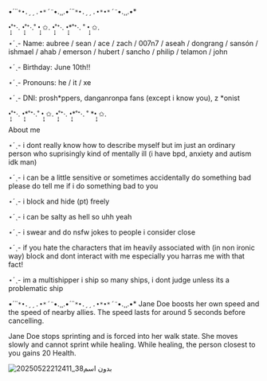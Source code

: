 


•*´¨`*•.¸¸.•*´¨`*•.¸¸.•*´¨`*•.¸¸.•*•*´¨`*•.¸¸.•*

•̩̩͙˚⁺‧. •̩̩͙˚⁺‧.˚ •̩̩͙ ✩. •̩̩͙˚⁺‧. •̩̩͙*˚⁺‧. ˚ •̩̩͙ ✩.

⋆ˊˎ- Name: aubree / sean / ace / zach / 007n7 / aseah / dongrang / sansón / ishmael / ahab / emerson / hubert / sancho / philip / telamon / john

⋆ˊˎ- Birthday: June 10th!!

⋆ˊˎ- Pronouns: he / it / xe

⋆ˊˎ- DNI: prosh*ppers, danganronpa fans (except i know you), z *onist

•̩̩͙˚⁺‧. •̩̩͙*˚⁺‧.˚ •̩̩͙ ✩. •̩̩͙˚⁺‧. •̩̩͙*˚⁺‧. ˚ *•̩̩͙ ✩.

About me

⋆ˊˎ- i dont really know how to describe myself but im just an ordinary person who suprisingly kind of mentally ill (i have bpd, anxiety and autism idk man)

⋆ˊˎ- i can be a little sensitive or sometimes accidentally do something bad please do tell me if i do something bad to you

⋆ˊˎ- i block and hide (pt) freely 

⋆ˊˎ- i can be salty as hell so uhh yeah

⋆ˊˎ- i swear and do nsfw jokes to people i consider close

⋆ˊˎ- if you hate the characters that im heavily associated with (in non ironic way) block and dont interact with me especially you harras me with that fact!

⋆ˊˎ- im a multishipper i ship so many ships, i dont judge unless its a problematic ship

•*´¨`*•.¸¸.•*´¨`*•.¸¸.•*´¨`*•.¸¸.•*•*´¨`*•.¸¸.•*
Jane Doe boosts her own speed and the speed of nearby allies. The speed lasts for around 5 seconds before cancelling.

Jane Doe stops sprinting and is forced into her walk state. She moves slowly and cannot sprint while healing. While healing, the person closest to you gains 20 Health.
                                                                                                   


![بدون اسم38_20250522212411](https://github.com/user-attachments/assets/367c98ca-aa8f-43fb-893a-ff31a0c94e88)
